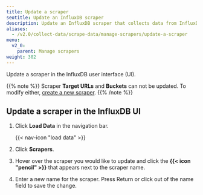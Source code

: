 ```yaml
---
title: Update a scraper
seotitle: Update an InfluxDB scraper
description: Update an InfluxDB scraper that collects data from InfluxDB or a remote endpoint.
aliases:
  - /v2.0/collect-data/scrape-data/manage-scrapers/update-a-scraper
menu:
  v2_0:
    parent: Manage scrapers
weight: 302
---
```


Update a scraper in the InfluxDB user interface (UI).

{{% note %}}
Scraper **Target URLs** and **Buckets** can not be updated.
To modify either, [create a new scraper](/v2.0/write-data/scrape-data/manage-scrapers/create-a-scraper).
{{% /note %}}

## Update a scraper in the InfluxDB UI
1. Click **Load Data** in the navigation bar.

    {{< nav-icon "load data" >}}

2. Click **Scrapers**.
3. Hover over the scraper you would like to update and click the **{{< icon "pencil" >}}**
   that appears next to the scraper name.
4. Enter a new name for the scraper. Press Return or click out of the name field to save the change.
